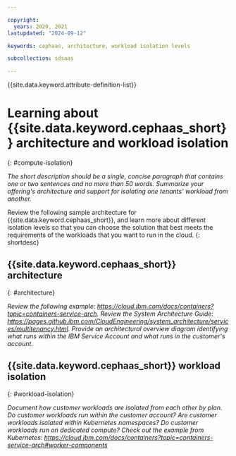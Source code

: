 ```yaml
---

copyright:
  years: 2020, 2021
lastupdated: "2024-09-12"

keywords: cephaas, architecture, workload isolation levels

subcollection: sdsaas

---
```


{{site.data.keyword.attribute-definition-list}}



# Learning about {{site.data.keyword.cephaas_short}} architecture and workload isolation
{: #compute-isolation}



_The short description should be a single, concise paragraph that contains one or two sentences and no more than 50 words. Summarize your offering's architecture and support for isolating one tenants' workload from another._

Review the following sample architecture for {{site.data.keyword.cephaas_short}}, and learn more about different isolation levels so that you can choose the solution that best meets the requirements of the workloads that you want to run in the cloud.
{: shortdesc}

## {{site.data.keyword.cephaas_short}} architecture
{: #architecture}

_Review the following example: https://cloud.ibm.com/docs/containers?topic=containers-service-arch. Review the System Architecture Guide: https://pages.github.ibm.com/CloudEngineering/system_architecture/services/multitenancy.html. Provide an architectural overview diagram identifying what runs within the IBM Service Account and what runs in the customer's account._

## {{site.data.keyword.cephaas_short}} workload isolation
{: #workload-isolation}

_Document how customer workloads are isolated from each other by plan. Do customer workloads run within the customer account?  Are customer workloads isolated within Kubernetes namespaces? Do customer workloads run on dedicated compute? Check out the example from Kubernetes: https://cloud.ibm.com/docs/containers?topic=containers-service-arch#worker-components_
